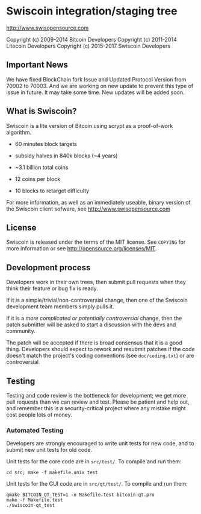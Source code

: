 Swiscoin integration/staging tree
================================

http://www.swisopensource.com

Copyright (c) 2009-2014 Bitcoin Developers
Copyright (c) 2011-2014 Litecoin Developers
Copyright (c) 2015-2017 Swiscoin Developers

Important News
-----------------
We have fixed BlockChain fork Issue and Updated Protocol Version from 70002 to 70003. And we are working on new update to prevent this type of issue in future. It may take some time. New updates will be added soon.

What is Swiscoin?
----------------

Swiscoin is a lite version of Bitcoin using scrypt as a proof-of-work algorithm.
 - 60 minutes block targets
 - subsidy halves in 840k blocks (~4 years)
 - ~3.1 billion total coins

 - 12 coins per block
 - 10 blocks to retarget difficulty

For more information, as well as an immediately useable, binary version of
the Swiscoin client sofware, see http://www.swisopensource.com

License
-------

Swiscoin is released under the terms of the MIT license. See `COPYING` for more
information or see http://opensource.org/licenses/MIT.

Development process
-------------------

Developers work in their own trees, then submit pull requests when they think
their feature or bug fix is ready.

If it is a simple/trivial/non-controversial change, then one of the Swiscoin
development team members simply pulls it.

If it is a *more complicated or potentially controversial* change, then the patch
submitter will be asked to start a discussion with the devs and community.

The patch will be accepted if there is broad consensus that it is a good thing.
Developers should expect to rework and resubmit patches if the code doesn't
match the project's coding conventions (see `doc/coding.txt`) or are
controversial.


Testing
-------

Testing and code review is the bottleneck for development; we get more pull
requests than we can review and test. Please be patient and help out, and
remember this is a security-critical project where any mistake might cost people
lots of money.

### Automated Testing

Developers are strongly encouraged to write unit tests for new code, and to
submit new unit tests for old code.

Unit tests for the core code are in `src/test/`. To compile and run them:

    cd src; make -f makefile.unix test

Unit tests for the GUI code are in `src/qt/test/`. To compile and run them:

    qmake BITCOIN_QT_TEST=1 -o Makefile.test bitcoin-qt.pro
    make -f Makefile.test
    ./swiscoin-qt_test

